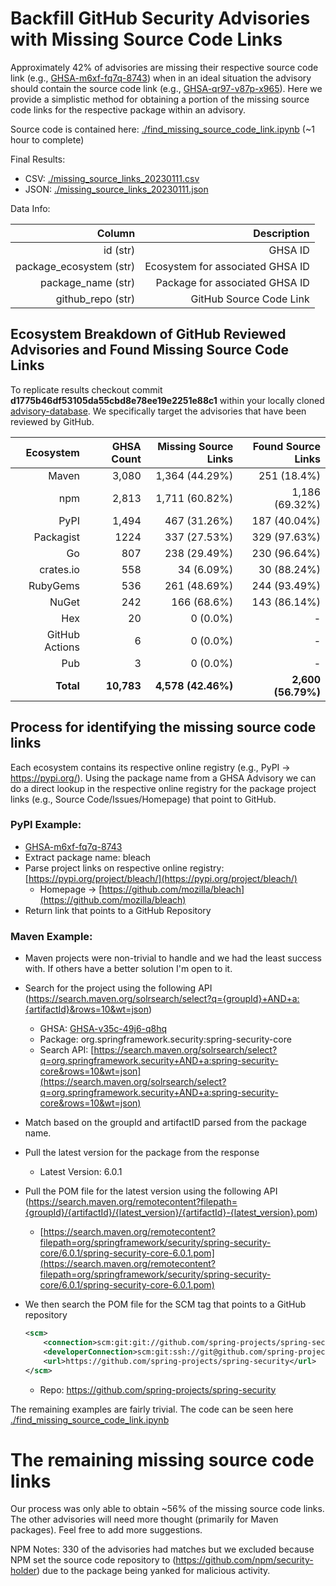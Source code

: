 # Backfill GitHub Security Advisories with Missing Source Code Links

Approximately 42% of advisories are missing their respective source code link (e.g., [GHSA-m6xf-fq7q-8743](https://github.com/advisories/GHSA-m6xf-fq7q-8743)) when in an ideal situation the advisory should contain the source code link (e.g., [GHSA-qr97-v87p-x965](https://github.com/advisories/GHSA-qr97-v87p-x965)). Here we provide a simplistic method for obtaining a portion of the missing source code links for the respective package within an advisory. 

Source code is contained here: [./find_missing_source_code_link.ipynb](https://github.com/tdunlap607/ghsa-source-code-link-backfill/blob/main/find_missing_source_code_link.ipynb) (~1 hour to complete)

Final Results: 

* CSV: [./missing_source_links_20230111.csv](https://github.com/tdunlap607/ghsa-source-code-link-backfill/blob/main/missing_source_links_20230111.csv)
* JSON: [./missing_source_links_20230111.json](https://github.com/tdunlap607/ghsa-source-code-link-backfill/blob/main/missing_source_links_20230111.json)

Data Info:


|              **Column** |                   **Description** |
|------------------------:|----------------------------------:|
|                id (str) |                           GHSA ID |
| package_ecosystem (str) | Ecosystem for associated  GHSA ID |
|      package_name (str) |    Package for associated GHSA ID |
|       github_repo (str) |           GitHub Source Code Link |

## Ecosystem Breakdown of GitHub Reviewed Advisories and Found Missing Source Code Links

To replicate results checkout commit **d1775b46df53105da55cbd8e78ee19e2251e88c1** within your locally cloned [advisory-database](https://github.com/github/advisory-database). We specifically target the advisories that have been reviewed by GitHub.

|  **Ecosystem** | **GHSA Count** | **Missing Source Links** | **Found Source Links** |
|---------------:|---------------:|-------------------------:|-----------------------:|
|          Maven |          3,080 |           1,364 (44.29%) |            251 (18.4%) |
|            npm |          2,813 |           1,711 (60.82%) |         1,186 (69.32%) |
|           PyPI |          1,494 |             467 (31.26%) |           187 (40.04%) |
|      Packagist |           1224 |             337 (27.53%) |           329 (97.63%) |
|             Go |            807 |             238 (29.49%) |           230 (96.64%) |
|      crates.io |            558 |               34 (6.09%) |            30 (88.24%) |
|       RubyGems |            536 |             261 (48.69%) |           244 (93.49%) |
|          NuGet |            242 |              166 (68.6%) |           143 (86.14%) |
|            Hex |             20 |                 0 (0.0%) |                      - |
| GitHub Actions |              6 |                 0 (0.0%) |                      - |
|            Pub |              3 |                 0 (0.0%) |                      - |
|      **Total** |     **10,783** |       **4,578 (42.46%)** |     **2,600 (56.79%)** |


## Process for identifying the missing source code links

Each ecosystem contains its respective online registry (e.g., PyPI -> https://pypi.org/). Using the package name from a GHSA Advisory we can do a direct lookup in the respective online registry for the package project links (e.g., Source Code/Issues/Homepage) that point to GitHub.

### PyPI Example:
* [GHSA-m6xf-fq7q-8743](https://github.com/advisories/GHSA-m6xf-fq7q-8743)
* Extract package name: bleach
* Parse project links on respective online registry: [https://pypi.org/project/bleach/](https://pypi.org/project/bleach/)
    * Homepage -> [https://github.com/mozilla/bleach](https://github.com/mozilla/bleach)
* Return link that points to a GitHub Repository


### Maven Example:
* Maven projects were non-trivial to handle and we had the least success with. If others have a better solution I'm open to it. 
* Search for the project using the following API (https://search.maven.org/solrsearch/select?q={groupId}+AND+a:{artifactId}&rows=10&wt=json)
    * GHSA: [GHSA-v35c-49j6-q8hq](https://github.com/advisories/GHSA-v35c-49j6-q8hq)
    * Package: org.springframework.security:spring-security-core
    * Search API: [https://search.maven.org/solrsearch/select?q=org.springframework.security+AND+a:spring-security-core&rows=10&wt=json](https://search.maven.org/solrsearch/select?q=org.springframework.security+AND+a:spring-security-core&rows=10&wt=json)
* Match based on the groupId and artifactID parsed from the package name.
* Pull the latest version for the package from the response
    * Latest Version: 6.0.1
* Pull the POM file for the latest version using the following API (https://search.maven.org/remotecontent?filepath={groupId}/{artifactId}/{latest_version}/{artifactId}-{latest_version}.pom)
    * [https://search.maven.org/remotecontent?filepath=org/springframework/security/spring-security-core/6.0.1/spring-security-core-6.0.1.pom](https://search.maven.org/remotecontent?filepath=org/springframework/security/spring-security-core/6.0.1/spring-security-core-6.0.1.pom)
* We then search the POM file for the SCM tag that points to a GitHub repository

    ```xml
    <scm>
        <connection>scm:git:git://github.com/spring-projects/spring-security.git</connection>
        <developerConnection>scm:git:ssh://git@github.com/spring-projects/spring-security.git</developerConnection>
        <url>https://github.com/spring-projects/spring-security</url>
    </scm>
    ```
    * Repo: https://github.com/spring-projects/spring-security


The remaining examples are fairly trivial. The code can be seen here [./find_missing_source_code_link.ipynb](https://github.com/tdunlap607/ghsa-source-code-link-backfill/blob/main/find_missing_source_code_link.ipynb)


# The remaining missing source code links

Our process was only able to obtain ~56% of the missing source code links. The other advisories will need more thought (primarily for Maven packages). Feel free to add more suggestions. 

NPM Notes: 330 of the advisories had matches but we excluded because NPM set the source code repository to (https://github.com/npm/security-holder) due to the package being yanked for malicious activity.